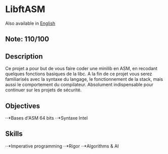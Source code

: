 # LibftASM

Also available in [English](Readme.md)

## Note: 110/100

## Description

Ce projet a pour but de vous faire coder une minilib en ASM, en recodant quelques fonctions basiques de la libc. A la fin de ce projet vous serez familiarisés avec la syntaxe du langage, le fonctionnement de la stack, mais aussi le comportement du compilateur. Absolument indispensable pour continuer sur les projets de sécurité.

## Objectives
⋅⋅*Bases d'ASM 64 bits 
⋅⋅*Syntaxe Intel 
## Skills
⋅⋅*Imperative programming 
⋅⋅*Rigor 
⋅⋅*Algorithms & AI 
